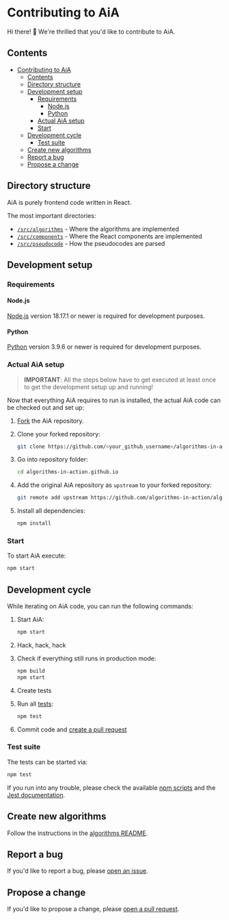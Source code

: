 # Contributing to AiA

Hi there! 👋 We're thrilled that you'd like to contribute to AiA.

## Contents

- [Contributing to AiA](#contributing-to-aia)
  - [Contents](#contents)
  - [Directory structure](#directory-structure)
  - [Development setup](#development-setup)
    - [Requirements](#requirements)
      - [Node.js](#nodejs)
      - [Python](#python)
    - [Actual AiA setup](#actual-aia-setup)
    - [Start](#start)
  - [Development cycle](#development-cycle)
    - [Test suite](#test-suite)
  - [Create new algorithms](#create-new-algorithms)
  - [Report a bug](#report-a-bug)
  - [Propose a change](#propose-a-change)

## Directory structure

AiA is purely frontend code written in React.

The most important directories:

- [`/src/algorithms`](/src/algorithms) - Where the algorithms are implemented
- [`/src/components`](/src/components) - Where the React components are implemented
- [`/src/pseudocode`](/src/pseudocode) - How the pseudocodes are parsed

## Development setup

### Requirements

#### Node.js

[Node.js](https://nodejs.org/en/) version 18.17.1 or newer is required for development purposes.

#### Python

[Python](https://www.python.org/) version 3.9.6 or newer is required for development purposes.

### Actual AiA setup

> **IMPORTANT**: All the steps below have to get executed at least once to get the development setup up and running!

Now that everything AiA requires to run is installed, the actual AiA code can be
checked out and set up:

1. [Fork](https://guides.github.com/activities/forking/#fork) the AiA repository.

2. Clone your forked repository:

   ```bash
   git clone https://github.com/<your_github_username>/algorithms-in-action.github.io.git
   ```

3. Go into repository folder:

   ```bash
   cd algorithms-in-action.github.io
   ```

4. Add the original AiA repository as `upstream` to your forked repository:

   ```bash
   git remote add upstream https://github.com/algorithms-in-action/algorithms-in-action.github.io.git
   ```

5. Install all dependencies:

   ```bash
   npm install
   ```

### Start

To start AiA execute:

```bash
npm start
```

## Development cycle

While iterating on AiA code, you can run the following commands:

1. Start AiA:

   ```bash
   npm start
   ```

2. Hack, hack, hack
3. Check if everything still runs in production mode:

   ```bash
   npm build
   npm start
   ```

4. Create tests
5. Run all [tests](#test-suite):

   ```bash
   npm test
   ```

6. Commit code and [create a pull request](https://docs.github.com/en/github/collaborating-with-pull-requests/proposing-changes-to-your-work-with-pull-requests/creating-a-pull-request-from-a-fork)

### Test suite

The tests can be started via:

```bash
npm test
```

If you run into any trouble, please check the available [npm scripts](package.json) and the [Jest documentation](https://jestjs.io/docs/getting-started).

## Create new algorithms

Follow the instructions in the [algorithms README](/src/algorithms/README.md).

## Report a bug

If you'd like to report a bug, please [open an issue](https://github.com/algorithms-in-action/algorithms-in-action.github.io/issues).

## Propose a change

If you'd like to propose a change, please [open a pull request](https://github.com/algorithms-in-action/algorithms-in-action.github.io/pulls).
